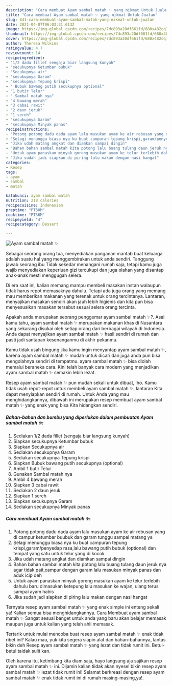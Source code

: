 ```yaml
---
description: "Cara membuat Ayam sambal matah ✨ yang nikmat Untuk Jualan"
title: "Cara membuat Ayam sambal matah ✨ yang nikmat Untuk Jualan"
slug: 841-cara-membuat-ayam-sambal-matah-yang-nikmat-untuk-jualan
date: 2021-04-07T06:03:31.613Z
image: https://img-global.cpcdn.com/recipes/7dc893a20df661fd/680x482cq70/ayam-sambal-matah-✨-foto-resep-utama.jpg
thumbnail: https://img-global.cpcdn.com/recipes/7dc893a20df661fd/680x482cq70/ayam-sambal-matah-✨-foto-resep-utama.jpg
cover: https://img-global.cpcdn.com/recipes/7dc893a20df661fd/680x482cq70/ayam-sambal-matah-✨-foto-resep-utama.jpg
author: Theresa Wilkins
ratingvalue: 4.7
reviewcount: 14
recipeingredient:
- "1/2 dada fillet sengaja biar langsung kunyah"
- "secukupnya Ketumbar bubuk"
- "Secukupnya air"
- "secukupnya Garam"
- "secukupnya Tepung krispi"
- " Bubuk bawang putih secukupnya optional"
- "1 butir Telur"
- " Sambal matah nya"
- "4 bawang merah"
- "3 cabai rawit"
- "2 daun jeruk"
- "1 sereh"
- "secukupnya Garam"
- "secukupnya Minyak panas"
recipeinstructions:
- "Potong potong dadu dada ayam lalu masukan ayam ke air rebusan yang di campur ketumbar buubuk dan garam tunggu sampai matang ya"
- "Selagi menunggu biasa nya ku buat campuran tepung krispi,garam/penyedap rasa,lalu bawang putih bubuk (optional) dan tempat yang satu untuk telur yang di kocok"
- "Jika udah matang angkat dan diamkan sampai dingin"
- "Bahan bahan sambal matah kita potong lalu buang tulang daun jeruk nya agar tidak pait,campur dengan garam lalu masukan minyak panas dan aduk icip deh"
- "Untuk ayam panaskan minyak goreng masukan ayam ke telur terlebih dahulu baru dimasukan ketepung lalu masukan ke wajan, ulang terus sampai ayam habis"
- "Jika sudah jadi siapkan di piring lalu makan dengan nasi hangat"
categories:
- Resep
tags:
- ayam
- sambal
- matah

katakunci: ayam sambal matah 
nutrition: 218 calories
recipecuisine: Indonesian
preptime: "PT30M"
cooktime: "PT36M"
recipeyield: "4"
recipecategory: Dessert

---
```



![Ayam sambal matah ✨](https://img-global.cpcdn.com/recipes/7dc893a20df661fd/680x482cq70/ayam-sambal-matah-✨-foto-resep-utama.jpg)

Sebagai seorang orang tua, menyediakan panganan mantab buat keluarga adalah suatu hal yang menggembirakan untuk anda sendiri. Tanggung jawab seorang ibu Tidak sekedar menangani rumah saja, tetapi kamu juga wajib menyediakan keperluan gizi tercukupi dan juga olahan yang disantap anak-anak mesti menggugah selera.

Di era  saat ini, kalian memang mampu membeli masakan instan walaupun tidak harus repot memasaknya dahulu. Tetapi ada juga orang yang memang mau memberikan makanan yang terenak untuk orang tercintanya. Lantaran, menyajikan masakan sendiri akan jauh lebih higienis dan kita pun bisa menyesuaikan masakan tersebut sesuai selera orang tercinta. 



Apakah anda merupakan seorang penggemar ayam sambal matah ✨?. Asal kamu tahu, ayam sambal matah ✨ merupakan makanan khas di Nusantara yang sekarang disukai oleh setiap orang dari berbagai wilayah di Indonesia. Anda dapat menyajikan ayam sambal matah ✨ hasil sendiri di rumah dan pasti jadi santapan kesenanganmu di akhir pekanmu.

Kamu tidak usah bingung jika kamu ingin menyantap ayam sambal matah ✨, karena ayam sambal matah ✨ mudah untuk dicari dan juga anda pun bisa mengolahnya sendiri di tempatmu. ayam sambal matah ✨ bisa diolah memalui beraneka cara. Kini telah banyak cara modern yang menjadikan ayam sambal matah ✨ semakin lebih lezat.

Resep ayam sambal matah ✨ pun mudah sekali untuk dibuat, lho. Kamu tidak usah repot-repot untuk membeli ayam sambal matah ✨, lantaran Kita dapat menyiapkan sendiri di rumah. Untuk Anda yang mau menghidangkannya, dibawah ini merupakan resep membuat ayam sambal matah ✨ yang enak yang bisa Kita hidangkan sendiri.

<!--inarticleads1-->

##### Bahan-bahan dan bumbu yang diperlukan dalam pembuatan Ayam sambal matah ✨:

1. Sediakan 1/2 dada fillet (sengaja biar langsung kunyah)
1. Siapkan secukupnya Ketumbar bubuk
1. Siapkan Secukupnya air
1. Sediakan secukupnya Garam
1. Sediakan secukupnya Tepung krispi
1. Siapkan  Bubuk bawang putih secukupnya (optional)
1. Ambil 1 butir Telur
1. Gunakan  Sambal matah nya
1. Ambil 4 bawang merah
1. Siapkan 3 cabai rawit
1. Sediakan 2 daun jeruk
1. Siapkan 1 sereh
1. Siapkan secukupnya Garam
1. Sediakan secukupnya Minyak panas




<!--inarticleads2-->

##### Cara membuat Ayam sambal matah ✨:

1. Potong potong dadu dada ayam lalu masukan ayam ke air rebusan yang di campur ketumbar buubuk dan garam tunggu sampai matang ya
1. Selagi menunggu biasa nya ku buat campuran tepung krispi,garam/penyedap rasa,lalu bawang putih bubuk (optional) dan tempat yang satu untuk telur yang di kocok
1. Jika udah matang angkat dan diamkan sampai dingin
1. Bahan bahan sambal matah kita potong lalu buang tulang daun jeruk nya agar tidak pait,campur dengan garam lalu masukan minyak panas dan aduk icip deh
1. Untuk ayam panaskan minyak goreng masukan ayam ke telur terlebih dahulu baru dimasukan ketepung lalu masukan ke wajan, ulang terus sampai ayam habis
1. Jika sudah jadi siapkan di piring lalu makan dengan nasi hangat




Ternyata resep ayam sambal matah ✨ yang enak simple ini enteng sekali ya! Kalian semua bisa menghidangkannya. Cara Membuat ayam sambal matah ✨ Sangat sesuai banget untuk anda yang baru akan belajar memasak maupun juga untuk kalian yang telah ahli memasak.

Tertarik untuk mulai mencoba buat resep ayam sambal matah ✨ enak tidak ribet ini? Kalau mau, yuk kita segera siapin alat dan bahan-bahannya, lantas bikin deh Resep ayam sambal matah ✨ yang lezat dan tidak rumit ini. Betul-betul taidak sulit kan. 

Oleh karena itu, ketimbang kita diam saja, hayo langsung aja sajikan resep ayam sambal matah ✨ ini. Dijamin kalian tiidak akan nyesel bikin resep ayam sambal matah ✨ lezat tidak rumit ini! Selamat berkreasi dengan resep ayam sambal matah ✨ enak tidak rumit ini di rumah masing-masing,ya!.

